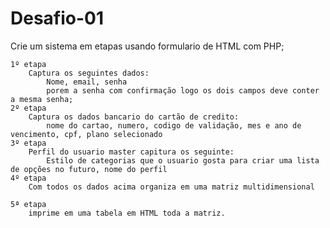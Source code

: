# Desafio-01

Crie um sistema em etapas usando formulario de HTML com PHP;
 
    1º etapa
        Captura os seguintes dados:
            Nome, email, senha
            porem a senha com confirmação logo os dois campos deve conter a mesma senha;
    2º etapa
        Captura os dados bancario do cartão de credito:
            nome do cartao, numero, codigo de validação, mes e ano de vencimento, cpf, plano selecionado
    3º etapa
        Perfil do usuario master capitura os seguinte:
            Estilo de categorias que o usuario gosta para criar uma lista de opções no futuro, nome do perfil
    4º etapa
        Com todos os dados acima organiza em uma matriz multidimensional
 
    5ª etapa
        imprime em uma tabela em HTML toda a matriz.
